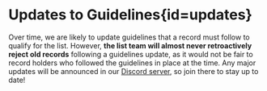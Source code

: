 <div class='panel fade js-scroll-anim' data-anim='fade'>

# Updates to Guidelines{id=updates}

Over time, we are likely to update guidelines that a record must follow to qualify for the list. However, **the list team will almost never retroactively reject old records** following a guidelines update, as it would not be fair to record holders who followed the guidelines in place at the time. Any major updates will be announced in our [Discord server](https://discord.gg/demonlist), so join there to stay up to date!

</div>
